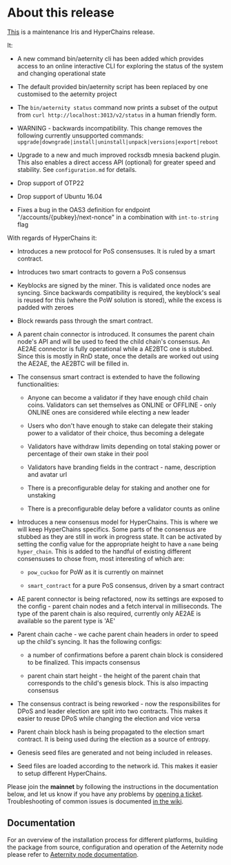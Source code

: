 # About this release

[This](https://github.com/aeternity/aeternity/releases/tag/v6.6.0) is a maintenance Iris and HyperChains release.

It:

* A new command bin/aeternity cli has been added which provides access to an online
  interactive CLI for exploring the status of the system and changing operational state

* The default provided bin/aeternity script has been replaced by one customised to the aeternity project

* The `bin/aeternity status` command now prints a subset of the output from `curl http://localhost:3013/v2/status` in a human friendly form.

* WARNING - backwards incompatibility. This change removes the following currently unsupported commands:
  `upgrade|downgrade|install|uninstall|unpack|versions|export|reboot`

* Upgrade to a new and much improved rocksdb mnesia backend plugin. This also enables a direct access API (optional) for greater speed and stability. See `configuration.md` for details.

* Drop support of OTP22

* Drop support of Ubuntu 16.04

* Fixes a bug in the OAS3 definition for endpoint "/accounts/{pubkey}/next-nonce" in a combination with `int-to-string` flag

With regards of HyperChains it:

* Introduces a new protocol for PoS consensuses. It is ruled by a smart
  contract.

* Introduces two smart contracts to govern a PoS consensus

* Keyblocks are signed by the miner. This is validated once nodes are
  syncing. Since backwards compatibility is required, the keyblock's seal is
  reused for this (where the PoW solution is stored), while the excess is
  padded with zeroes

* Block rewards pass through the smart contract.

* A parent chain connector is introduced. It consumes the parent chain node's API
  and will be used to feed the child chain's consensus. An AE2AE connector is
  fully operational while a AE2BTC one is stubbed. Since this is mostly in RnD
  state, once the details are worked out using the AE2AE, the AE2BTC will be
  filled in.

* The consensus smart contract is extended to have the following
  functionalities:

  * Anyone can become a validator if they have enough child chain coins.
    Validators can set themselves as ONLINE or OFFLINE - only ONLINE ones are
    considered while electing a new leader

  * Users who don't have enough to stake can delegate their staking power to a
    validator of their choice, thus becoming a delegate

  * Validators have withdraw limits depending on total staking power or
    percentage of their own stake in their pool

  * Validators have branding fields in the contract - name, description and
    avatar url

  * There is a preconfigurable delay for staking and another one for unstaking

  * There is a preconfigurable delay before a validator counts as online

* Introduces a new consensus model for HyperChains. This is where we will keep
  HyperChains specifics. Some parts of the consensus are stubbed as they are
  still in work in progress state. It can be activated by setting the config
  value for the appropriate height to have a `name` being `hyper_chain`. This
  is added to the handful of existing different consensuses to chose from,
  most interesting of which are:

    * `pow_cuckoo` for PoW as it is currently on mainnet

    * `smart_contract` for a pure PoS consensus, driven by a smart contract

* AE parent connector is being refactored, now its settings are exposed to the
  config - parent chain nodes and a fetch interval in milliseconds. The type
  of the parent chain is also required, currently only AE2AE is available so
  the parent type is 'AE'

* Parent chain cache - we cache parent chain headers in order to speed up the
   child's syncing. It has the following configs:

   * a number of confirmations before a parent chain block is considered to be
     finalized. This impacts consensus

   * parent chain start height - the height of the parent chain that
     corresponds to the child's genesis block. This is also impacting
     consensus

* The consensus contract is being reworked - now the responsibilites for DPoS
  and leader election are split into two contracts. This makes it easier to
  reuse DPoS while changing the election and vice versa

* Parent chain block hash is being propagated to the election smart contract.
  It is being used during the election as a source of entropy.

* Genesis seed files are generated and not being included in releases.

* Seed files are loaded according to the network id. This makes it easier to
  setup different HyperChains.




Please join the **mainnet** by following the instructions in the documentation below,
and let us know if you have any problems by [opening a ticket](https://github.com/aeternity/aeternity/issues).
Troubleshooting of common issues is documented [in the wiki](https://github.com/aeternity/aeternity/wiki/Troubleshooting).

## Documentation

For an overview of the installation process for different platforms,
building the package from source, configuration and operation of the Aeternity
node please refer to [Aeternity node documentation](https://docs.aeternity.io/).

